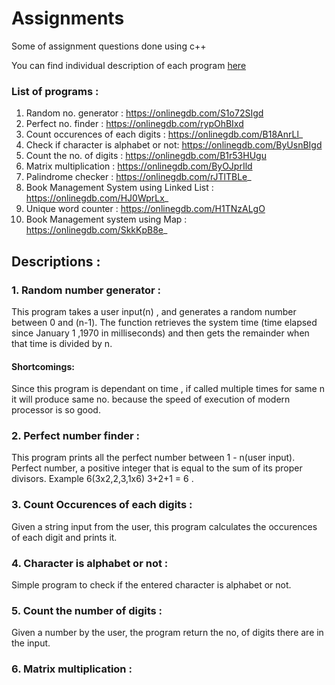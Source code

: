 # Assignments
Some of assignment questions done using c++

You can find individual description of each program [here](Descriptions)

### List of programs :
1. Random no. generator : https://onlinegdb.com/S1o72SIgd
2. Perfect no. finder : https://onlinegdb.com/rypOhBIxd
3. Count occurences of each digits : https://onlinegdb.com/B18AnrLl_
4. Check if character is alphabet or not: https://onlinegdb.com/ByUsnBIgd
5. Count the no. of digits : https://onlinegdb.com/B1r53HUgu
6. Matrix multiplication : https://onlinegdb.com/ByOJprIld
7. Palindrome checker : https://onlinegdb.com/rJTlTBLe_
8. Book Management System using Linked List : https://onlinegdb.com/HJ0WprLx_
9. Unique word counter : https://onlinegdb.com/H1TNzALgO
10. Book Management system using Map : https://onlinegdb.com/SkkKpB8e_


## Descriptions :

### 1. Random number generator :
   This program takes a user input(n) , and generates a random number between 0 and (n-1).
   The function retrieves the system time (time elapsed since January 1 ,1970 in milliseconds) and then gets the remainder when that time is divided by n.
   #### Shortcomings: 
   Since this program is dependant on time , if called multiple times for same n it will produce same no. because the speed of execution of modern processor is so good.

### 2. Perfect number finder :
   This program prints all the perfect number between 1 - n(user input). Perfect number, a positive integer that is equal to the sum of its proper divisors.
   Example 6(3x2,2,3,1x6) 3+2+1 = 6 .
   
### 3. Count Occurences of each digits :
   Given a string input from the user, this program calculates the occurences of each digit and prints it.
   
### 4. Character is alphabet or not :
   Simple program to check if the entered character is alphabet or not.
   
### 5. Count the number of digits :
   Given a number by the user, the program return the no, of digits there are in the input.
   
### 6. Matrix multiplication :
